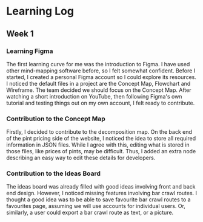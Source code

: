 # Learning Log
## Week 1
### Learning Figma
The first learning curve for me was the introduction to Figma. I have used other mind-mapping software before, so I felt somewhat confident. Before I started, I created a personal Figma account so I could explore its resources. I noticed the default files in a project are the Concept Map, Flowchart and Wireframe. The team decided we should focus on the Concept Map. After watching a short introduction on YouTube, then following Figma's own tutorial and testing things out on my own account, I felt ready to contribute.

### Contribution to the Concept Map
Firstly, I decided to contribute to the decomposition map. On the back end of the pint pricing side of the website, I noticed the idea to store all required information in JSON files. While I agree with this, editing what is stored in those files, like prices of pints, may be difficult. Thus, I added an extra node describing an easy way to edit these details for developers.

### Contribution to the Ideas Board
The ideas board was already filled with good ideas involving front and back end design. However, I noticed missing features involving bar crawl routes. I thought a good idea was to be able to save favourite bar crawl routes to a favourites page, assuming we will use accounts for individual users. Or, similarly, a user could export a bar crawl route as text, or a picture.